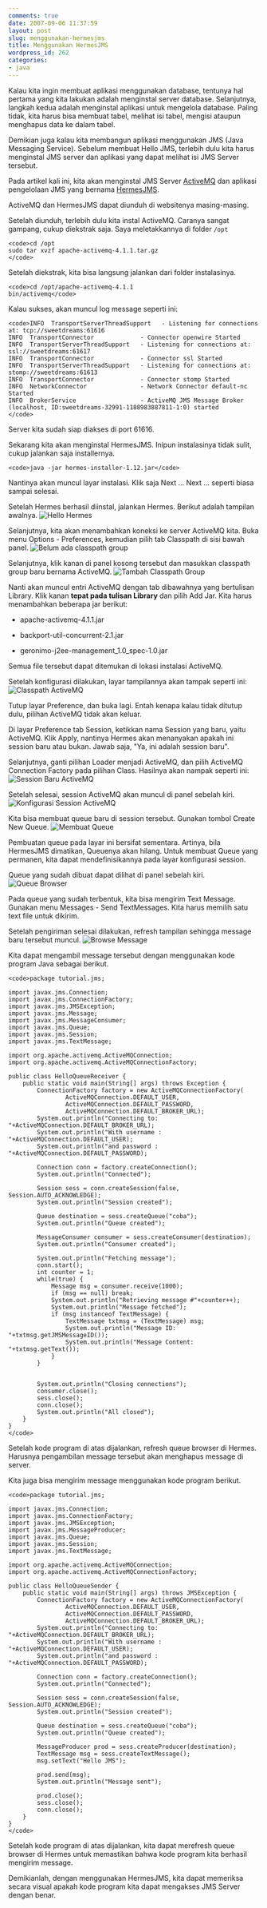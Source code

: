 ```yaml
---
comments: true
date: 2007-09-06 11:37:59
layout: post
slug: menggunakan-hermesjms
title: Menggunakan HermesJMS
wordpress_id: 262
categories:
- java
---
```


Kalau kita ingin membuat aplikasi menggunakan database, tentunya hal pertama yang kita lakukan adalah menginstal server database. Selanjutnya, langkah kedua adalah menginstal aplikasi untuk mengelola database. Paling tidak, kita harus bisa membuat tabel, melihat isi tabel, mengisi ataupun menghapus data ke dalam tabel. 

Demikian juga kalau kita membangun aplikasi menggunakan JMS (Java Messaging Service). Sebelum membuat Hello JMS, terlebih dulu kita harus menginstal JMS server dan aplikasi yang dapat melihat isi JMS Server tersebut. 

Pada artikel kali ini, kita akan menginstal JMS Server [ActiveMQ](http://activemq.apache.org/) dan aplikasi pengelolaan JMS yang bernama [HermesJMS](http://www.hermesjms.com/confluence/display/HJMS/Home).

ActiveMQ dan HermesJMS dapat diunduh di websitenya masing-masing. 

Setelah diunduh, terlebih dulu kita instal ActiveMQ. Caranya sangat gampang, cukup diekstrak saja. Saya meletakkannya di folder `/opt`


    
    <code>cd /opt
    sudo tar xvzf apache-activemq-4.1.1.tar.gz
    </code>



Setelah diekstrak, kita bisa langsung jalankan dari folder instalasinya. 

    
    <code>cd /opt/apache-activemq-4.1.1
    bin/activemq</code>



Kalau sukses, akan muncul log message seperti ini:

    
    <code>INFO  TransportServerThreadSupport   - Listening for connections at: tcp://sweetdreams:61616
    INFO  TransportConnector             - Connector openwire Started
    INFO  TransportServerThreadSupport   - Listening for connections at: ssl://sweetdreams:61617
    INFO  TransportConnector             - Connector ssl Started
    INFO  TransportServerThreadSupport   - Listening for connections at: stomp://sweetdreams:61613
    INFO  TransportConnector             - Connector stomp Started
    INFO  NetworkConnector               - Network Connector default-nc Started
    INFO  BrokerService                  - ActiveMQ JMS Message Broker (localhost, ID:sweetdreams-32991-1188983887811-1:0) started
    </code>



Server kita sudah siap diakses di port 61616.

Sekarang kita akan menginstal HermesJMS. Inipun instalasinya tidak sulit, cukup jalankan saja installernya. 

    
    <code>java -jar hermes-installer-1.12.jar</code>



Nantinya akan muncul layar instalasi. Klik saja Next ... Next ... seperti biasa sampai selesai.

Setelah Hermes berhasil diinstal, jalankan Hermes. Berikut adalah tampilan awalnya. 
![Hello Hermes](/images/uploads/2007/09/hello-hermes.png)

Selanjutnya, kita akan menambahkan koneksi ke server ActiveMQ kita. 
Buka menu Options - Preferences, kemudian pilih tab Classpath di sisi bawah panel.
![Belum ada classpath group](/images/uploads/2007/09/no-classpath.png)

Selanjutnya, klik kanan di panel kosong tersebut 
dan masukkan classpath group baru bernama ActiveMQ. 
![Tambah Classpath Group](/images/uploads/2007/09/add-classpath.png)

Nanti akan muncul entri ActiveMQ dengan tab dibawahnya yang bertulisan Library. 
Klik kanan **tepat pada tulisan Library** dan pilih Add Jar. 
Kita harus menambahkan beberapa jar berikut: 




  * apache-activemq-4.1.1.jar


  * backport-util-concurrent-2.1.jar


  * geronimo-j2ee-management_1.0_spec-1.0.jar



Semua file tersebut dapat ditemukan di lokasi instalasi ActiveMQ.

Setelah konfigurasi dilakukan, layar tampilannya akan tampak seperti ini: 
![Classpath ActiveMQ](/images/uploads/2007/09/classpath-activemq.png)

Tutup layar Preference, dan buka lagi. 
Entah kenapa kalau tidak ditutup dulu, pilihan ActiveMQ tidak akan keluar.

Di layar Preference tab Session, ketikkan nama Session yang baru, yaitu ActiveMQ. 
Klik Apply, nantinya Hermes akan menanyakan apakah ini session baru atau bukan. 
Jawab saja, "Ya, ini adalah session baru".

Selanjutnya, ganti pilihan Loader menjadi ActiveMQ, dan pilih ActiveMQ Connection Factory pada pilihan Class.
Hasilnya akan nampak seperti ini: 
![Session Baru ActiveMQ](/images/uploads/2007/09/session-activemq.png)

Setelah selesai, session ActiveMQ akan muncul di panel sebelah kiri. 
![Konfigurasi Session ActiveMQ](/images/uploads/2007/09/session-activemq-configured.png)

Kita bisa membuat queue baru di session tersebut. Gunakan tombol Create New Queue.
![Membuat Queue](/images/uploads/2007/09/queue-new.png)

Pembuatan queue pada layar ini bersifat sementara. Artinya, bila HermesJMS dimatikan, Queuenya akan hilang. Untuk membuat Queue yang permanen, kita dapat mendefinisikannya pada layar konfigurasi session.

Queue yang sudah dibuat dapat dilihat di panel sebelah kiri.
![Queue Browser](/images/uploads/2007/09/queue-browse.png)

Pada queue yang sudah terbentuk, kita bisa mengirim Text Message. 
Gunakan menu Messages - Send TextMessages. Kita harus memilih satu text file untuk dikirim.

Setelah pengiriman selesai dilakukan, refresh tampilan sehingga message baru tersebut muncul. 
![Browse Message](/images/uploads/2007/09/queue-browse-message.png)

Kita dapat mengambil message tersebut dengan menggunakan kode program Java sebagai berikut. 

    
    <code>package tutorial.jms;
    
    import javax.jms.Connection;
    import javax.jms.ConnectionFactory;
    import javax.jms.JMSException;
    import javax.jms.Message;
    import javax.jms.MessageConsumer;
    import javax.jms.Queue;
    import javax.jms.Session;
    import javax.jms.TextMessage;
    
    import org.apache.activemq.ActiveMQConnection;
    import org.apache.activemq.ActiveMQConnectionFactory;
    
    public class HelloQueueReceiver {
    	public static void main(String[] args) throws Exception {
    		ConnectionFactory factory = new ActiveMQConnectionFactory(
    				ActiveMQConnection.DEFAULT_USER,
    				ActiveMQConnection.DEFAULT_PASSWORD,
    				ActiveMQConnection.DEFAULT_BROKER_URL);
    		System.out.println("Connecting to: "+ActiveMQConnection.DEFAULT_BROKER_URL);
    		System.out.println("With username : "+ActiveMQConnection.DEFAULT_USER);
    		System.out.println("and password : "+ActiveMQConnection.DEFAULT_PASSWORD);
    		
    		Connection conn = factory.createConnection();
    		System.out.println("Connected");
    		
    		Session sess = conn.createSession(false, Session.AUTO_ACKNOWLEDGE);
    		System.out.println("Session created");
    		
    		Queue destination = sess.createQueue("coba");
    		System.out.println("Queue created");
    		
    		MessageConsumer consumer = sess.createConsumer(destination);
    		System.out.println("Consumer created");
    		
    		System.out.println("Fetching message");
    		conn.start();
    		int counter = 1;
    		while(true) {			
    			Message msg = consumer.receive(1000);
    			if (msg == null) break;
    			System.out.println("Retrieving message #"+counter++);
    			System.out.println("Message fetched");
    			if (msg instanceof TextMessage) {
    				TextMessage txtmsg = (TextMessage) msg;
    				System.out.println("Message ID: "+txtmsg.getJMSMessageID());
    				System.out.println("Message Content: "+txtmsg.getText());
    			}
    		}
    		
    		
    		System.out.println("Closing connections");
    		consumer.close();
    		sess.close();
    		conn.close();
    		System.out.println("All closed");
    	}
    }
    </code>



Setelah kode program di atas dijalankan, refresh queue browser di Hermes. Harusnya pengambilan message tersebut akan menghapus message di server. 


Kita juga bisa mengirim message menggunakan kode program berikut. 

    
    <code>package tutorial.jms;
    
    import javax.jms.Connection;
    import javax.jms.ConnectionFactory;
    import javax.jms.JMSException;
    import javax.jms.MessageProducer;
    import javax.jms.Queue;
    import javax.jms.Session;
    import javax.jms.TextMessage;
    
    import org.apache.activemq.ActiveMQConnection;
    import org.apache.activemq.ActiveMQConnectionFactory;
    
    public class HelloQueueSender {
    	public static void main(String[] args) throws JMSException {
    		ConnectionFactory factory = new ActiveMQConnectionFactory(
    				ActiveMQConnection.DEFAULT_USER,
    				ActiveMQConnection.DEFAULT_PASSWORD,
    				ActiveMQConnection.DEFAULT_BROKER_URL);
    		System.out.println("Connecting to: "+ActiveMQConnection.DEFAULT_BROKER_URL);
    		System.out.println("With username : "+ActiveMQConnection.DEFAULT_USER);
    		System.out.println("and password : "+ActiveMQConnection.DEFAULT_PASSWORD);
    		
    		Connection conn = factory.createConnection();
    		System.out.println("Connected");
    		
    		Session sess = conn.createSession(false, Session.AUTO_ACKNOWLEDGE);
    		System.out.println("Session created");
    		
    		Queue destination = sess.createQueue("coba");
    		System.out.println("Queue created");
    		
    		MessageProducer prod = sess.createProducer(destination);
    		TextMessage msg = sess.createTextMessage();
    		msg.setText("Hello JMS");
    		
    		prod.send(msg);
    		System.out.println("Message sent");
    		
    		prod.close();
    		sess.close();
    		conn.close();
    	}
    }
    </code>



Setelah kode program di atas dijalankan, kita dapat merefresh queue browser di Hermes untuk memastikan bahwa kode program kita berhasil mengirim message.

Demikianlah, dengan menggunakan HermesJMS, kita dapat memeriksa secara visual apakah kode program kita dapat mengakses JMS Server dengan benar.
